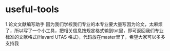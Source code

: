 # useful-tools
1.论文文献编写助手
因为我们学校我们专业的本专业要大量写因为论文，太麻烦了，所以写了一个小工具，把相关信息按规定格式输到txt里，即可返回我们专业标准的文献格式(Havard UTAS 格式)，代码放在master里了，希望大家可以多多支持我
